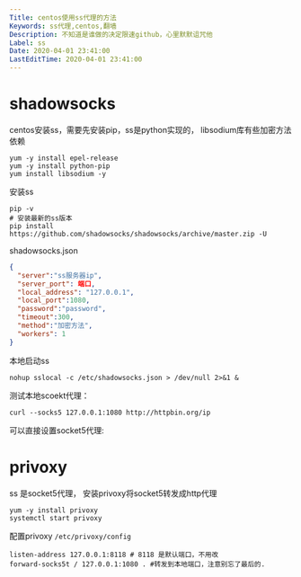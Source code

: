 ```yaml
---
Title: centos使用ss代理的方法
Keywords: ss代理,centos,翻墙
Description: 不知道是谁做的决定限速github，心里默默诅咒他
Label: ss
Date: 2020-04-01 23:41:00
LastEditTime: 2020-04-01 23:41:00
---
```


# shadowsocks

centos安装ss，需要先安装pip，ss是python实现的， libsodium库有些加密方法依赖

```shell
yum -y install epel-release
yum -y install python-pip
yum install libsodium -y
```

安装ss

```shell
pip -v
# 安装最新的ss版本
pip install https://github.com/shadowsocks/shadowsocks/archive/master.zip -U
```

shadowsocks.json

```json
{
  "server":"ss服务器ip",            
  "server_port": 端口,                
  "local_address": "127.0.0.1",   
  "local_port":1080,                 
  "password":"password",         
  "timeout":300,                  
  "method":"加密方法",         
  "workers": 1                    
}
```

本地启动ss

```shell
nohup sslocal -c /etc/shadowsocks.json > /dev/null 2>&1 &
```

测试本地scoekt代理：

```curl
curl --socks5 127.0.0.1:1080 http://httpbin.org/ip
```

 可以直接设置socket5代理:



# privoxy

ss 是socket5代理， 安装privoxy将socket5转发成http代理

```shell
yum -y install privoxy
systemctl start privoxy
```

配置privoxy `/etc/privoxy/config`

```
listen-address 127.0.0.1:8118 # 8118 是默认端口，不用改  
forward-socks5t / 127.0.0.1:1080 . #转发到本地端口，注意别忘了最后的.
```